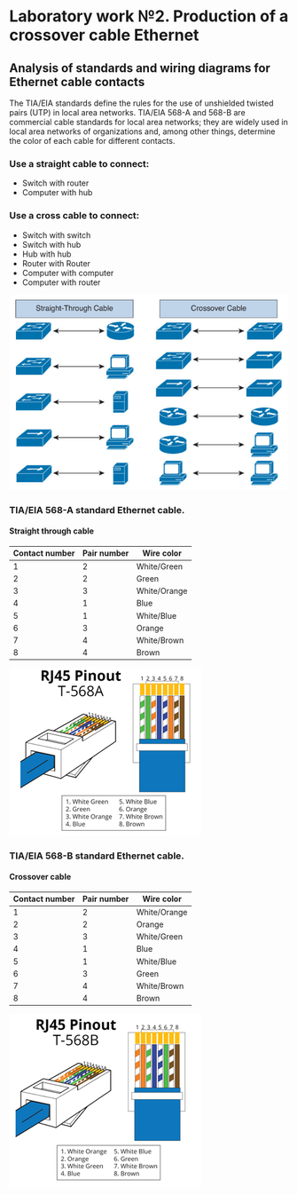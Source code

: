 # Laboratory work №2. Production of a crossover cable Ethernet


## Analysis of standards and wiring diagrams for Ethernet cable contacts

The TIA/EIA standards define the rules for the use of unshielded twisted pairs (UTP) in local area networks. TIA/EIA 568-A and 568-B are commercial cable standards for local area networks; they are widely used in local area networks of organizations and, among other things, determine the color of each cable for different contacts.

### Use a straight cable to connect:
- Switch with router
- Computer with hub
### Use a cross cable to connect:
- Switch with switch
- Switch with hub
- Hub with hub
- Router with Router
- Computer with computer
- Computer with router

![alt text](usage.png "Example usage")
### TIA/EIA 568-A standard Ethernet cable.
#### Straight through cable

| Contact number | Pair number | Wire color   |
|----------------|-------------|--------------|
| 1              | 2           | White/Green  |
| 2              | 2           | Green        |
| 3              | 3           | White/Orange |     
| 4              | 1           | Blue         |
| 5              | 1           | White/Blue   |
| 6              | 3           | Orange       |
| 7              | 4           | White/Brown  |
| 8              | 4           | Brown        |

![alt text](t-568a.png "t-568a standard")

### TIA/EIA 568-B standard Ethernet cable.
#### Crossover cable

| Contact number | Pair number | Wire color   |
|----------------|-------------|--------------|
| 1              | 2           | White/Orange |
| 2              | 2           | Orange       |
| 3              | 3           | White/Green  |     
| 4              | 1           | Blue         |
| 5              | 1           | White/Blue   |
| 6              | 3           | Green        |
| 7              | 4           | White/Brown  |
| 8              | 4           | Brown        |

![alt text](t-568b.png "t-568b standard")